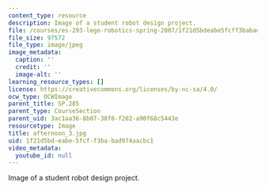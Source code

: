 ```yaml
---
content_type: resource
description: Image of a student robot design project.
file: /courses/es-293-lego-robotics-spring-2007/1f21d5bdeabe5fcff3babad974aacbc1_afternoon_3.jpg
file_size: 97572
file_type: image/jpeg
image_metadata:
  caption: ''
  credit: ''
  image-alt: ''
learning_resource_types: []
license: https://creativecommons.org/licenses/by-nc-sa/4.0/
ocw_type: OCWImage
parent_title: SP.285
parent_type: CourseSection
parent_uid: 3ac1aa36-8b07-38f8-f202-a90f68c5443e
resourcetype: Image
title: afternoon_3.jpg
uid: 1f21d5bd-eabe-5fcf-f3ba-bad974aacbc1
video_metadata:
  youtube_id: null
---
```

Image of a student robot design project.